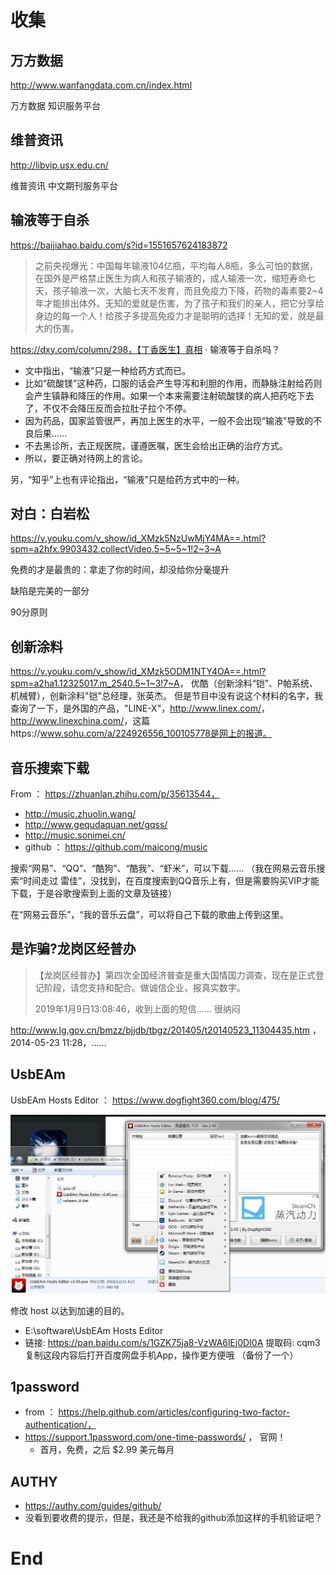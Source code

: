 # 收集

## 万方数据

http://www.wanfangdata.com.cn/index.html

万方数据 知识服务平台

## 维普资讯

http://libvip.usx.edu.cn/

维普资讯 中文期刊服务平台

## 输液等于自杀

https://baijiahao.baidu.com/s?id=1551657624183872

> 之前央视爆光：中国每年输液104亿瓶，平均每人8瓶，多么可怕的数据，在国外是严格禁止医生为病人和孩子输液的，成人输液一次，缩短寿命七天，孩子输液一次，大脑七天不发育，而且免疫力下降，药物的毒素要2~4年才能排出体外。无知的爱就是伤害，为了孩子和我们的亲人，把它分享给身边的每一个人！给孩子多提高免疫力才是聪明的选择！无知的爱，就是最大的伤害。

https://dxy.com/column/298，【丁香医生】真相 · 输液等于自杀吗？

- 文中指出，“输液”只是一种给药方式而已。
- 比如“硫酸镁”这种药，口服的话会产生导泻和利胆的作用，而静脉注射给药则会产生镇静和降压的作用。如果一个本来需要注射硫酸镁的病人把药吃下去了，不仅不会降压反而会拉肚子拉个不停。
- 因为药品，国家监管很严，再加上医生的水平，一般不会出现“输液”导致的不良后果……
- 不去黑诊所，去正规医院，谨遵医嘱，医生会给出正确的治疗方式。
- 所以，要正确对待网上的言论。

另，“知乎”上也有评论指出，“输液”只是给药方式中的一种。

## 对白：白岩松

<https://v.youku.com/v_show/id_XMzk5NzUwMjY4MA==.html?spm=a2hfx.9903432.collectVideo.5~5~5~1!2~3~A>

免费的才是最贵的：拿走了你的时间，却没给你分毫提升

缺陷是完美的一部分

90分原则

## 创新涂料

<https://v.youku.com/v_show/id_XMzk5ODM1NTY4OA==.html?spm=a2ha1.12325017.m_2540.5~1~3!7~A>， 优酷（创新涂料“铠”、P帕系统、机械臂），创新涂料"铠"总经理，张英杰。 但是节目中没有说这个材料的名字，我查询了一下，是外国的产品，"LINE-X"，<http://www.linex.com/>， <http://www.linexchina.com/>，这篇https://www.sohu.com/a/224926556_100105778是网上的报道。

## 音乐搜索下载

From ： https://zhuanlan.zhihu.com/p/35613544，

- http://music.zhuolin.wang/
- http://www.gequdaquan.net/gqss/
- http://music.sonimei.cn/
- github ： https://github.com/maicong/music

搜索“网易”、“QQ”、“酷狗”、“酷我”、“虾米”，可以下载…… （我在网易云音乐搜索“时间走过 雷佳”，没找到，在百度搜索到QQ音乐上有，但是需要购买VIP才能下载，于是谷歌搜索到上面的文章及链接）

在“网易云音乐”，“我的音乐云盘”，可以将自己下载的歌曲上传到这里。

## 是诈骗?龙岗区经普办

> 【龙岗区经普办】第四次全国经济普查是重大国情国力调查，现在是正式登记阶段，请您支持和配合。做诚信企业，报真实数字。
>
> 2019年1月9日13:08:46，收到上面的短信…… 很纳闷

http://www.lg.gov.cn/bmzz/bjjdb/tbgz/201405/t20140523_11304435.htm ，2014-05-23 11:28，……



## UsbEAm

UsbEAm Hosts Editor ： https://www.dogfight360.com/blog/475/

![](./imgs/100_B_001.png)

修改 host 以达到加速的目的。

- E:\software\UsbEAm Hosts Editor
- 链接: https://pan.baidu.com/s/1GZK75ja8-VzWA6lEj0DI0A 提取码: cqm3 复制这段内容后打开百度网盘手机App，操作更方便哦 （备份了一个）

## 1password

- from ： https://help.github.com/articles/configuring-two-factor-authentication/， 
- https://support.1password.com/one-time-passwords/ ， 官网！
  - 首月，免费，之后 $2.99 美元每月



## AUTHY

- https://authy.com/guides/github/
- 没看到要收费的提示，但是，我还是不给我的github添加这样的手机验证吧？













# End

